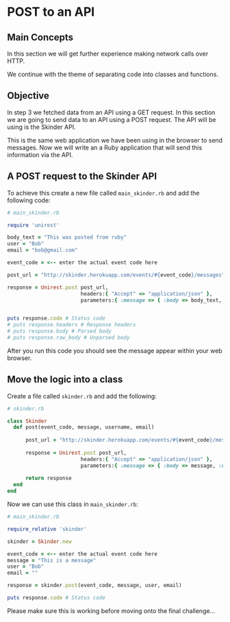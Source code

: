 # POST to an API

## Main Concepts

In this section we will get further experience making network calls over HTTP. 

We continue with the theme of separating code into classes and functions. 

## Objective

In step 3 we fetched data from an API using a GET request. In this section we are going to send data to an API using a POST request. The API will be using is the Skinder API.

This is the same web application we have been using in the browser to send messages. Now we will write an a Ruby application that will send this information via the API. 


## A POST request to the Skinder API

To achieve this create a new file called `main_skinder.rb` and add the following code:

```ruby
# main_skinder.rb

require 'unirest'

body_text = "This was posted from ruby"
user = "Bob"
email = "bob@gmail.com"

event_code = <-- enter the actual event code here

post_url = "http://skinder.herokuapp.com/events/#{event_code}/messages"

response = Unirest.post post_url, 
                        headers:{ "Accept" => "application/json" }, 
                        parameters:{ :message => { :body => body_text, :username => user, :email => email } }


puts response.code # Status code
# puts response.headers # Response headers
# puts response.body # Parsed body
# puts response.raw_body # Unparsed body
```

After you run this code you should see the message appear within your web browser.

## Move the logic into a class

Create a file called `skinder.rb` and add the following:

```ruby
# skinder.rb

class Skinder
  def post(event_code, message, username, email)
    
      post_url = "http://skinder.herokuapp.com/events/#{event_code}/messages"
    
      response = Unirest.post post_url, 
                        headers:{ "Accept" => "application/json" }, 
                        parameters:{ :message => { :body => message, :username => username, :email => email } }
                        
      return response
  end
end

```

Now we can use this class in `main_skinder.rb`:

```ruby
# main_skinder.rb

require_relative 'skinder'

skinder = Skinder.new

event_code = <-- enter the actual event code here
message = "This is a message"
user = "Bob"
email = ""

response = skinder.post(event_code, message, user, email)

puts response.code # Status code

```

Please make sure this is working before moving onto the final challenge...
